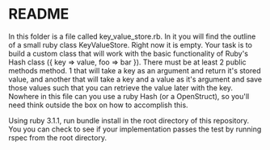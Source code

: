 # README

In this folder is a file called key_value_store.rb. In it you will find the
outline of a small ruby class KeyValueStore. Right now it is empty. Your task
is to build a custom class that will work with the basic functionality of
Ruby's Hash class ({ key => value, foo => bar }). There must be at least 2
public methods method. 1 that will take a key as an argument and return it's
stored value, and another that will take a key and a value as it's argument
and save those values such that you can retrieve the value later with the key.
Nowhere in this file can you use a ruby Hash (or a OpenStruct), so you'll need
think outside the box on how to accomplish this.

Using ruby 3.1.1, run bundle install in the root directory of this repository.
You you can check to see if your implementation passes the test by running
rspec from the root directory.
